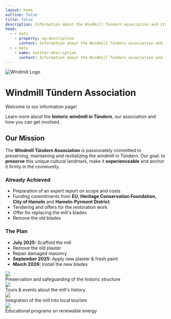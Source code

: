 ```yaml
---
layout: home
outline: false
title: false
description: Information about the Windmill Tündern association and its mission.
head:
  - - meta
    - property: og:description
      content: Information about the Windmill Tündern association and its mission.
  - - meta
    - name: twitter:description
      content: Information about the Windmill Tündern association and its mission.
---
```


<div class="home-hero">
  <img src="/imgs/logo.svg" alt="Windmill Logo" class="hero-logo" />
  <h1 class="hero-title">Windmill Tündern Association</h1>
  <p class="hero-subtitle">Welcome to our information page!</p>
  <p class="hero-text">
    Learn more about the <strong>historic windmill in Tündern</strong>, our association and how you can get involved.
  </p>
</div>

<div class="home-intro">
  <h2>Our Mission</h2>
  <p>
    The <strong>Windmill Tündern Association</strong> is passionately committed to preserving, maintaining and revitalizing the windmill in Tündern.
    Our goal: to <strong>preserve</strong> this unique cultural landmark, make it <strong>experienceable</strong> and anchor it firmly in the community.
  </p>
</div>


<div class="home-grid">
  <div>
    <h3>Already Achieved</h3>
    <ul>
        <li>Preparation of an expert report on scope and costs</li>
        <li>Funding commitments from <strong>EU</strong>, <strong>Heritage Conservation Foundation</strong>, <strong>City of Hameln</strong> and <strong>Hameln-Pyrmont District</strong></li>
        <li>Tendering and offers for the restoration work</li>
        <li>Offer for replacing the mill's blades</li>
        <li>Remove the old blades</li>
    </ul>
  </div>
  <div class="plan">
    <h3>The Plan</h3>
    <ul>
        <li><strong>July 2025:</strong> Scaffold the mill</li>
        <li>Remove the old plaster</li>
        <li>Repair damaged masonry</li>
        <li><strong>September 2025:</strong> Apply new plaster & fresh paint</li>
        <li><strong>March 2026:</strong> Install the new blades</li>
    </ul>
  </div>
</div>

<div class="home-gallery">
  <div class="home-gallery-item">
    <img src="/imgs/bilder/windmill-8.jpeg" loading="lazy" class="scroll-img" />
    <div class="focus-text">Preservation and safeguarding of the historic structure</div>
  </div>
  <div class="home-gallery-item">
    <img src="/imgs/bilder/windmill-2.jpeg" loading="lazy" class="scroll-img" />
    <div class="focus-text">Tours & events about the mill's history</div>
  </div>
  <div class="home-gallery-item">
    <img src="/imgs/bilder/windmill-6.jpeg" loading="lazy" class="scroll-img" />
    <div class="focus-text">Integration of the mill into local tourism</div>
  </div>
  <div class="home-gallery-item">
    <img src="/imgs/bilder/windmill-1.jpeg" loading="lazy" class="scroll-img" />
    <div class="focus-text">Educational programs on renewable energy</div>
  </div>
</div>
